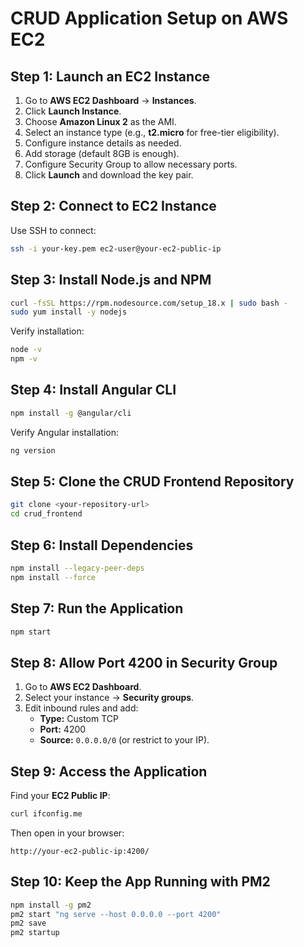 # CRUD Application Setup on AWS EC2

## Step 1: Launch an EC2 Instance
1. Go to **AWS EC2 Dashboard** → **Instances**.
2. Click **Launch Instance**.
3. Choose **Amazon Linux 2** as the AMI.
4. Select an instance type (e.g., **t2.micro** for free-tier eligibility).
5. Configure instance details as needed.
6. Add storage (default 8GB is enough).
7. Configure Security Group to allow necessary ports.
8. Click **Launch** and download the key pair.

## Step 2: Connect to EC2 Instance
Use SSH to connect:
```sh
ssh -i your-key.pem ec2-user@your-ec2-public-ip
```

## Step 3: Install Node.js and NPM
```sh
curl -fsSL https://rpm.nodesource.com/setup_18.x | sudo bash -
sudo yum install -y nodejs
```
Verify installation:
```sh
node -v
npm -v
```

## Step 4: Install Angular CLI
```sh
npm install -g @angular/cli
```
Verify Angular installation:
```sh
ng version
```

## Step 5: Clone the CRUD Frontend Repository
```sh
git clone <your-repository-url>
cd crud_frontend
```

## Step 6: Install Dependencies
```sh
npm install --legacy-peer-deps
npm install --force
```

## Step 7: Run the Application
```sh
npm start
```

## Step 8: Allow Port 4200 in Security Group
1. Go to **AWS EC2 Dashboard**.
2. Select your instance → **Security groups**.
3. Edit inbound rules and add:
   - **Type:** Custom TCP
   - **Port:** 4200
   - **Source:** `0.0.0.0/0` (or restrict to your IP).

## Step 9: Access the Application
Find your **EC2 Public IP**:
```sh
curl ifconfig.me
```
Then open in your browser:
```
http://your-ec2-public-ip:4200/
```

## Step 10: Keep the App Running with PM2
```sh
npm install -g pm2
pm2 start "ng serve --host 0.0.0.0 --port 4200"
pm2 save
pm2 startup
```